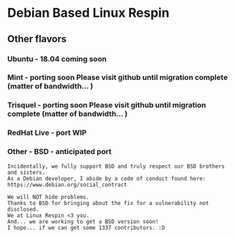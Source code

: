 # Debian Based Linux Respin


## Other flavors
### Ubuntu - 18.04 coming soon
### Mint - porting soon Please visit github until migration complete (matter of bandwidth... )
### Trisquel - porting soon Please visit github until migration complete (matter of bandwidth... )
### RedHat Live - port WIP
### Other - BSD - anticipated port 
    Incidentally, we fully support BSD and truly respect our BSD brothers and sisters.
    As a Debian developer, I abide by a code of conduct found here:
    https://www.debian.org/social_contract
    
    We will NOT hide problems.
    Thanks to BSD for bringing about the fix for a vulnerability not disclosed. 
    We at Linux Respin <3 you. 
    And... we are working to get a BSD version soon! 
    I hope... if we can get some 1337 contributors. :D
    

